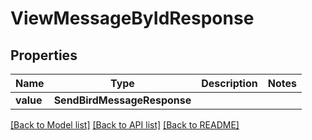 # ViewMessageByIdResponse


## Properties
Name | Type | Description | Notes
------------ | ------------- | ------------- | -------------
**value** | **SendBirdMessageResponse** |  | 

[[Back to Model list]](../README.md#documentation-for-models) [[Back to API list]](../README.md#documentation-for-api-endpoints) [[Back to README]](../README.md)


